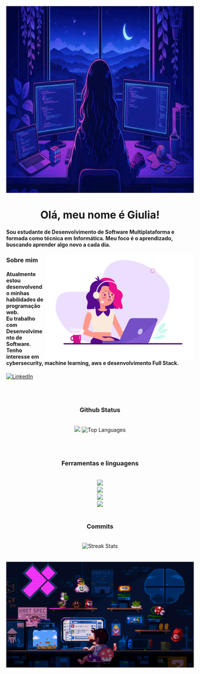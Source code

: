 <!--
<div align="center">
  <a href="#">
    <img 
      width="100%" 
      src="https://capsule-render.vercel.app/api?type=waving&color=FFA500&height=120&section=header&text=&fontSize=30&fontColor=000000&animation=twinkling"
    />
  </a>
  <br>
-->

<!--
<p align="center">
  <img 
    src="https://capsule-render.vercel.app/api?type=waving&color=FFD700&height=80&section=footer"
    width="100%" 
  />
</p>
-->



<!-- MasterHead -->


<!--<h1 align="left">
<img width="100%" src="https://readme-typing-svg.herokuapp.com/?font=Righteous&size=40&center=true&vCenter=true&width=800&height=70&duration=4000&lines=Hello!+👋;+MASTERJUDAH+here+🔥+!;"  alt="Typing Animation" style="width:100%"/>-->



<a href="https://github.com/Giucaroline/GiuCaroline/blob/main/me.gif">
  <img src="https://github.com/GiuCaroline/GiuCaroline/blob/main/me.gif" alt="Me GIF" style="width:1050px; height:500px"/>
</a>

<!-- Greeting -->
</h1>
<h1 align="center">Olá, meu nome é Giulia!</h1>

<h4 align="left">Sou estudante de Desenvolvimento de Software Multiplataforma e formada como técnica em Informática. Meu foco é o aprendizado, buscando aprender algo novo a cada dia.</h4>



<img align="right" alt="coding-gif" width="400" src="https://github.com/GiuCaroline/GiuCaroline/blob/main/user.gif">


<!-- about me -->
 <h3 align="left">Sobre mim</h3>



<!--<p align="left"> <a href="https://twitter.com/" target="blank"><img src="https://img.shields.io/twitter/follow/?logo=twitter&style=for-the-badge" alt="" /></a> </p>
<div align="left">-->
<h4> 
   Atualmente estou desenvolvendo minhas habilidades de programação web.</br>
   Eu trabalho com Desenvolvimento de Software.</br>
   Tenho interesse em cybersecurity, machine learning, aws e desenvolvimento Full Stack.</br></h4> <div align="left"> 


  
  <a href="[[https://www.linkedin.com/in/GiuCaroline?lipi=urn%3Ali%3Apage%3Ad_flagship3_profile_view_base_contact_details%3BFxu5Jm6MQU2szDeuwmZmyQ%3D%3D](https://www.linkedin.com/in/giucaroline/)](https://www.linkedin.com/in/giucaroline/)" target="_blank"><img src="https://img.shields.io/badge/LinkedIn-0077B5?style=for-the-badge&logo=linkedin&logoColor=white" alt="LinkedIn" /></a>


  
  <!--<a href="https://joshuathadi.github.io" target="_blank"><img src="https://img.shields.io/badge/Portfolio-FF5722?style=for-the-badge&logo=todoist&logoColor=white" alt="Portfolio" /></a>
-->
</div></h4>

</div>
<br/>
<br/>



<!-- git stat-->
<h3 align="center">Github Status</h3>
<br>
<div align="center">
<img width="420" src="https://github-readme-stats.vercel.app/api?username=GiuCaroline&count_private=true&show_icons=true&theme=radical&rank_icon=github&border_radius=10"/>

  <img width="320" src="https://github-readme-stats.vercel.app/api/top-langs/?username=GiuCaroline&theme=radical&hide_border=false&include_all_commits=false&count_private=false&layout=compact" alt="Top Languages">
</div>

<br/><br/>



<!-- lang-->
<h3 align="center">Ferramentas e linguagens </h3>

<br/>

<div align="center">
  <img src="https://skillicons.dev/icons?i=html,css,vscode,github,git,tailwind" /><br>
    <img src="https://skillicons.dev/icons?i=figma,python,javascript,mysql,java,react" /><br>
    <img src="https://skillicons.dev/icons?i=c,visualstudio,eclipse,php,flutter,cs" /><br>
    <img src="https://skillicons.dev/icons?i=dart,replit,windows,linux,bootstrap,dotnet" /><br>
</div>

<br/>



<h3 align="center">Commits </h3>
<!-- top repo and teck stack-->
<br/>
<div align="center">
  <img src="https://nirzak-streak-stats.vercel.app/?user=GiuCaroline&theme=radical&hide_border=false" alt="Streak Stats">
</div>

<br/>
<br/>
<a href="https://github.com/Giucaroline/GiuCaroline/blob/main/mario.gif">
  <img src="https://github.com/GiuCaroline/GiuCaroline/blob/main/mario.gif" alt="Mario GIF" style="width:auto; height:auto"/>
</a>





<!--<h3>⭐ Top Contributed Repo!</h3>
       <br/>
      <img src="https://github-contributor-stats.vercel.app/api?username=GiuCaroline&limit=5&theme=transparent&combine_all_yearly_contributions=true" alt="Top Contributed Repo">
      <br/>-->




<!-- support 
<h3 align="center">Support Me 💰 </h3>

<p align="center">
  <a href="https://www.buymeacoffee.com/GiuCaroline"> <img align="center" src="https://cdn.buymeacoffee.com/buttons/v2/default-yellow.png" height="40" width="180" alt="GiuCaroline" /></a>
 <!-- <a href="https://buymeacoffee.com/GiuCaroline">
    <img align="center" width="200px" src="https://img.shields.io/badge/Buy%20Me%20A%20Coffee-F7B42C?style=for-the-badge&logo=buy-me-a-coffee&logoColor=white" alt="Buy Me A Coffee"></a>
</p>-->


<!--<h1 align="center">
    <img src="https://readme-typing-svg.herokuapp.com/?font=Righteous&size=35&center=true&vCenter=true&width=800&height=70&duration=4000&lines=Thank+You!+👍;+for+your+visit+📱+!;" />
</h1>-->



<!-- ending-->


